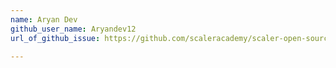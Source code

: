 ```yaml
---
name: Aryan Dev
github_user_name: Aryandev12
url_of_github_issue: https://github.com/scaleracademy/scaler-open-source-september-challenge/issues/385

---
```

